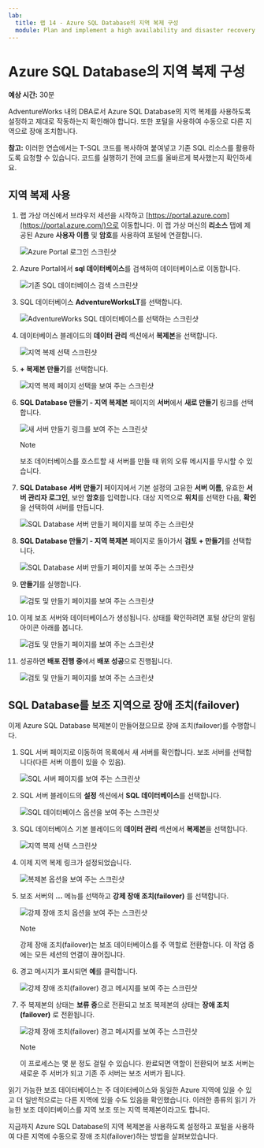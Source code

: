 ```yaml
---
lab:
  title: 랩 14 - Azure SQL Database의 지역 복제 구성
  module: Plan and implement a high availability and disaster recovery solution
---
```


# Azure SQL Database의 지역 복제 구성

**예상 시간:** 30분

AdventureWorks 내의 DBA로서 Azure SQL Database의 지역 복제를 사용하도록 설정하고 제대로 작동하는지 확인해야 합니다. 또한 포털을 사용하여 수동으로 다른 지역으로 장애 조치합니다.

**참고:** 이러한 연습에서는 T-SQL 코드를 복사하여 붙여넣고 기존 SQL 리소스를 활용하도록 요청할 수 있습니다. 코드를 실행하기 전에 코드를 올바르게 복사했는지 확인하세요.

## 지역 복제 사용

1. 랩 가상 머신에서 브라우저 세션을 시작하고 [https://portal.azure.com](https://portal.azure.com/)으로 이동합니다. 이 랩 가상 머신의 **리소스** 탭에 제공된 Azure **사용자 이름** 및 **암호**를 사용하여 포털에 연결합니다.

    ![Azure Portal 로그인 스크린샷](../images/dp-300-module-01-lab-01.png)

1. Azure Portal에서 **sql 데이터베이스**를 검색하여 데이터베이스로 이동합니다.

    ![기존 SQL 데이터베이스 검색 스크린샷](../images/dp-300-module-13-lab-03.png)

1. SQL 데이터베이스 **AdventureWorksLT**를 선택합니다.

    ![AdventureWorks SQL 데이터베이스를 선택하는 스크린샷](../images/dp-300-module-13-lab-04.png)

1. 데이터베이스 블레이드의 **데이터 관리** 섹션에서 **복제본**을 선택합니다.

    ![지역 복제 선택 스크린샷](../images/dp-300-module-14-lab-01.png)

1. **+ 복제본 만들기**를 선택합니다.

    ![지역 복제 페이지 선택을 보여 주는 스크린샷](../images/dp-300-module-14-lab-02.png)

1. **SQL Database 만들기 - 지역 복제본** 페이지의 **서버**에서 **새로 만들기** 링크를 선택합니다.

    ![새 서버 만들기 링크를 보여 주는 스크린샷](../images/dp-300-module-14-lab-03.png)

    >[!NOTE]
    > 보조 데이터베이스를 호스트할 새 서버를 만들 때 위의 오류 메시지를 무시할 수 있습니다.

1. **SQL Database 서버 만들기** 페이지에서 기본 설정의 고유한 **서버 이름**, 유효한 **서버 관리자 로그인**, 보안 **암호**를 입력합니다. 대상 지역으로 **위치**를 선택한 다음, **확인**을 선택하여 서버를 만듭니다.

    ![SQL Database 서버 만들기 페이지를 보여 주는 스크린샷](../images/dp-300-module-14-lab-04.png)

1. **SQL Database 만들기 - 지역 복제본** 페이지로 돌아가서 **검토 + 만들기**를 선택합니다.

    ![SQL Database 서버 만들기 페이지를 보여 주는 스크린샷](../images/dp-300-module-14-lab-05.png)

1. **만들기**를 실행합니다.

    ![검토 및 만들기 페이지를 보여 주는 스크린샷](../images/dp-300-module-14-lab-06.png)

1. 이제 보조 서버와 데이터베이스가 생성됩니다. 상태를 확인하려면 포털 상단의 알림 아이콘 아래를 봅니다. 

    ![검토 및 만들기 페이지를 보여 주는 스크린샷](../images/dp-300-module-14-lab-07.png)

1. 성공하면 **배포 진행 중**에서 **배포 성공**으로 진행됩니다.

    ![검토 및 만들기 페이지를 보여 주는 스크린샷](../images/dp-300-module-14-lab-08.png)

## SQL Database를 보조 지역으로 장애 조치(failover)

이제 Azure SQL Database 복제본이 만들어졌으므로 장애 조치(failover)를 수행합니다.

1. SQL 서버 페이지로 이동하여 목록에서 새 서버를 확인합니다. 보조 서버를 선택합니다(다른 서버 이름이 있을 수 있음).

    ![SQL 서버 페이지를 보여 주는 스크린샷](../images/dp-300-module-14-lab-09.png)

1. SQL 서버 블레이드의 **설정** 섹션에서 **SQL 데이터베이스**를 선택합니다.

    ![SQL 데이터베이스 옵션을 보여 주는 스크린샷](../images/dp-300-module-14-lab-10.png)

1. SQL 데이터베이스 기본 블레이드의 **데이터 관리** 섹션에서 **복제본**을 선택합니다.

    ![지역 복제 선택 스크린샷](../images/dp-300-module-14-lab-01.png)

1. 이제 지역 복제 링크가 설정되었습니다.

    ![복제본 옵션을 보여 주는 스크린샷](../images/dp-300-module-14-lab-11.png)

1. 보조 서버의 **...** 메뉴를 선택하고 **강제 장애 조치(failover)** 를 선택합니다.

    ![강제 장애 조치 옵션을 보여 주는 스크린샷](../images/dp-300-module-14-lab-12.png)

    > [!NOTE]
    > 강제 장애 조치(failover)는 보조 데이터베이스를 주 역할로 전환합니다. 이 작업 중에는 모든 세션의 연결이 끊어집니다.

1. 경고 메시지가 표시되면 **예**를 클릭합니다.

    ![강제 장애 조치(failover) 경고 메시지를 보여 주는 스크린샷](../images/dp-300-module-14-lab-13.png)

1. 주 복제본의 상태는 **보류 중**으로 전환되고 보조 복제본의 상태는 **장애 조치(failover)** 로 전환됩니다. 

    ![강제 장애 조치(failover) 경고 메시지를 보여 주는 스크린샷](../images/dp-300-module-14-lab-14.png)

    > [!NOTE]
    > 이 프로세스는 몇 분 정도 걸릴 수 있습니다. 완료되면 역할이 전환되어 보조 서버는 새로운 주 서버가 되고 기존 주 서버는 보조 서버가 됩니다.

읽기 가능한 보조 데이터베이스는 주 데이터베이스와 동일한 Azure 지역에 있을 수 있고 더 일반적으로는 다른 지역에 있을 수도 있음을 확인했습니다. 이러한 종류의 읽기 가능한 보조 데이터베이스를 지역 보조 또는 지역 복제본이라고도 합니다.

지금까지 Azure SQL Database의 지역 복제본을 사용하도록 설정하고 포털을 사용하여 다른 지역에 수동으로 장애 조치(failover)하는 방법을 살펴보았습니다.
